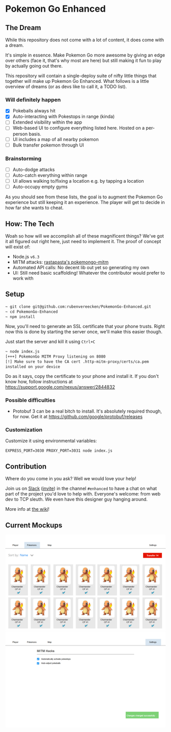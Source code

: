 # Pokemon Go Enhanced

## The Dream

While this repository does not come with a lot of content,
it does come with a dream.

It's simple in essence.
Make Pokemon Go more awesome
by giving an edge over others
(face it, that's why most are here)
but still making it fun to play
by actually going out there.

This repository will contain a single-deploy suite
of nifty little things that together
will make up Pokemon Go Enhanced.
What follows is a little overview of dreams
(or as devs like to call it, a TODO list).

### Will definitely happen
- [x] Pokeballs always hit
- [x] Auto-interacting with Pokestops in range (kinda)
- [ ] Extended visibility within the app
- [ ] Web-based UI to configure everything listed here.
Hosted on a per-person basis.
- [ ] UI includes a map of all nearby pokemon
- [ ] Bulk transfer pokemon through UI

### Brainstorming
- [ ] Auto-dodge attacks
- [ ] Auto-catch everything within range
- [ ] UI allows walking to/fixing a location e.g. by tapping a location
- [ ] Auto-occupy empty gyms

As you should see from these lists,
the goal is to augment the Pokemon Go experience
but still keeping it an experience.
The player will get to decide in how far
she wants to cheat.

## How: The Tech
Woah so how will we accomplish all of these magnificent things?
We've got it all figured out right here, just need to implement it.
The proof of concept will exist of:

- Node.js `v6.3`
- MITM attacks: [rastapasta's pokemongo-mitm](https://github.com/rastapasta/pokemon-go-mitm-node.git)
- Automated API calls: No decent lib out yet so generating my own
- UI: Still need basic scaffolding! Whatever the contributor would prefer to work with

## Setup
```
~ git clone git@github.com:rubenvereecken/PokemonGo-Enhanced.git
~ cd PokemonGo-Enhanced
~ npm install
```

Now, you'll need to generate an SSL certificate that your phone trusts.
Right now this is done by starting the server once, we'll make this easier though.

Just start the server and kill it using `Ctrl+C`
```
~ node index.js
[+++] PokemonGo MITM Proxy listening on 8080
[!] Make sure to have the CA cert .http-mitm-proxy/certs/ca.pem installed on your device
```

Do as it says, copy the certificate to your phone and install it.
If you don't know how, follow instructions at https://support.google.com/nexus/answer/2844832

### Possible difficulties

- Protobuf 3 can be a real bitch to install. It's absolutely required though, for now. Get it at https://github.com/google/protobuf/releases

### Customization

Customize it using environmental variables:
```
EXPRESS_PORT=3030 PROXY_PORT=3031 node index.js
```

## Contribution
Where do you come in you ask?
Well we would love your help!

Join us on [Slack](https://pkre.slack.com) 
([invite](https://shielded-earth-81203.herokuapp.com))
in the channel `#enhanced`
to have a chat on what part of the project you'd love to help with.
Everyone's welcome: from web dev to TCP sleuth.
We even have this designer guy hanging around.

More info at [the wiki](https://github.com/rubenvereecken/PokemonGo-Enhanced/wiki/Contributing)!

## Current Mockups
![](img/mockup-transfer.png)
![](img/mockup-settings.png)
